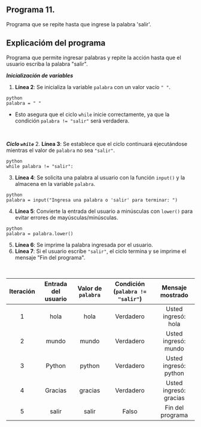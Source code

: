 ## Programa 11.
Programa que se repite hasta que ingrese la palabra 'salir'.

## Explicacióm del programa
Programa que permite ingresar palabras y repite la acción hasta que el usuario escriba la palabra "salir". <br/>

__*Inicialización de variables*__
1. __Línea 2__: Se inicializa la variable `palabra` con un valor vacío `" "`.
```
python
palabra = " "
```
* Esto asegura que el ciclo `while` inicie correctamente, ya que la condición `palabra != "salir"` será verdadera.

<br/>

__*Ciclo `while`*__
2. __Línea 3__: Se establece que el ciclo continuará ejecutándose mientras el valor de `palabra` no sea `"salir"`.
```
python
while palabra != "salir":
```
3. __Línea 4__: Se solicita una palabra al usuario con la función `input()` y la almacena en la variable `palabra`.
```
python
palabra = input("Ingresa una palabra o 'salir' para terminar: ")
```
4. __Línea 5__: Convierte la entrada del usuario a minúsculas con `lower()` para evitar errores de mayúsculas/minúsculas.
```
python
palabra = palabra.lower()
```
5. __Línea 6__: Se imprime la palabra ingresada por el usuario. <br/>
6. __Línea 7__: Si el usuario escribe `"salir"`, el ciclo termina y se imprime el mensaje "Fin del programa".

<br/>

| Iteración	|Entrada del usuario | Valor de `palabra` | Condición (`palabra != "salir"`) | Mensaje mostrado        |
| :-------: | :----------------: | :----------------: | :------------------------------: | :---------------------: |
| 1         |	hola               |	hola	            | Verdadero           	           | Usted ingresó: hola     |
| 2         |	mundo              |	mundo	            | Verdadero           	           |	Usted ingresó: mundo   |
| 3         |	Python             |	python	          | Verdadero           	           |	Usted ingresó: python  |
| 4         |	Gracias            |	gracias	          | Verdadero           	           |	Usted ingresó: gracias |
| 5         |	salir              |	salir	            | Falso           	               |	Fin del programa       |
